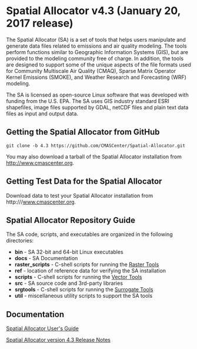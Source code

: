 Spatial Allocator v4.3 (January 20, 2017 release)
======

The Spatial Allocator (SA) is a set of tools that helps users manipulate and generate data files related to emissions and air quality modeling. The tools perform functions similar to Geographic Information Systems (GIS), but are provided to the modeling community free of charge. In addition, the tools are designed to support some of the unique aspects of the file formats used for Community Multiscale Air Quality (CMAQ), Sparse Matrix Operator Kernel Emissions (SMOKE), and Weather Research and Forecasting (WRF) modeling.

The SA is licensed as open-source Linux software that was developed with funding from the U.S. EPA. The SA uses GIS industry standard ESRI shapefiles, image files supported by GDAL, netCDF files and plain text data files as input and output data.

Getting the Spatial Allocator from GitHub
---

```
git clone -b 4.3 https://github.com/CMASCenter/Spatial-Allocator.git
```
You may also download a tarball of the Spatial Allocator installation from http://www.cmascenter.org.

Getting Test Data for the Spatial Allocator
---
Download data to test your Spatial Allocator installation from http:///www.cmascenter.org.

Spatial Allocator Repository Guide
---
The SA code, scripts, and executables are organized in the following directories:

- **bin** - SA 32-bit and 64-bit Linux executables
- **docs** - SA Documentation
- **raster_scripts** - C-shell scripts for running the [Raster Tools](User_Manual/SA_ch04_raster.md)
- **ref** - location of reference data for verifying the SA installation
- **scripts** - C-shell scripts for running the [Vector Tools](User_Manual/SA_ch03_vector.md)
- **src** - SA source code and 3rd-party libraries
- **srgtools** - C-shell scripts for running the [Surrogate Tools](User_Manual/SA_ch05_surrogate.md)
- **util** - miscellaneous utility scripts to support the SA tools

Documentation
---

[Spatial Allocator User's Guide](User_Manual/README.md)

[Spatial Allocator version 4.3 Release Notes](Release_Notes/README.md)
